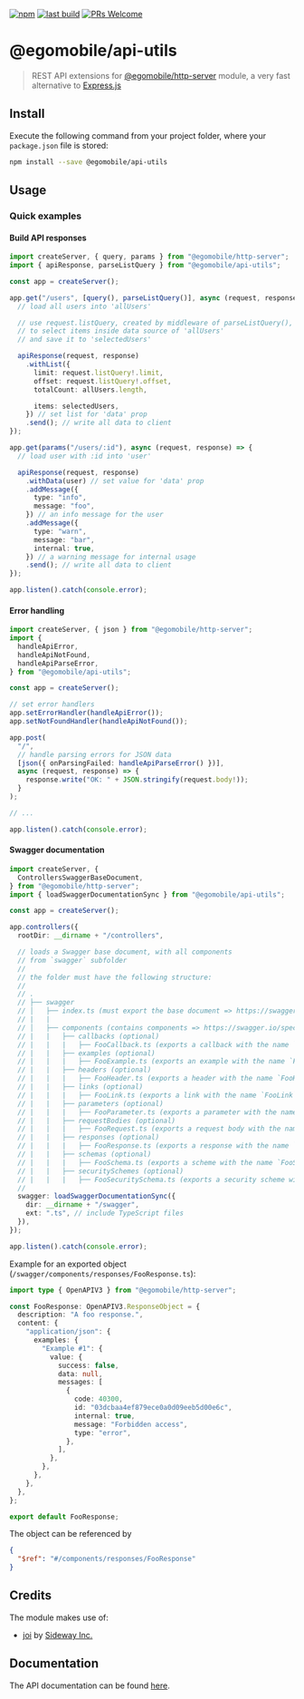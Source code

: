 [![npm](https://img.shields.io/npm/v/@egomobile/api-utils.svg)](https://www.npmjs.com/package/@egomobile/api-utils)
[![last build](https://img.shields.io/github/workflow/status/egomobile/node-api-utils/Publish)](https://github.com/egomobile/node-api-utils/actions?query=workflow%3APublish)
[![PRs Welcome](https://img.shields.io/badge/PRs-welcome-brightgreen.svg?style=flat-square)](https://github.com/egomobile/node-api-utils/pulls)

# @egomobile/api-utils

> REST API extensions for [@egomobile/http-server](https://github.com/egomobile/node-http-server) module, a very fast alternative to [Express.js](http://expressjs.com/)

## Install

Execute the following command from your project folder, where your
`package.json` file is stored:

```bash
npm install --save @egomobile/api-utils
```

## Usage

### Quick examples

#### Build API responses

```typescript
import createServer, { query, params } from "@egomobile/http-server";
import { apiResponse, parseListQuery } from "@egomobile/api-utils";

const app = createServer();

app.get("/users", [query(), parseListQuery()], async (request, response) => {
  // load all users into 'allUsers'

  // use request.listQuery, created by middleware of parseListQuery(),
  // to select items inside data source of 'allUsers'
  // and save it to 'selectedUsers'

  apiResponse(request, response)
    .withList({
      limit: request.listQuery!.limit,
      offset: request.listQuery!.offset,
      totalCount: allUsers.length,

      items: selectedUsers,
    }) // set list for 'data' prop
    .send(); // write all data to client
});

app.get(params("/users/:id"), async (request, response) => {
  // load user with :id into 'user'

  apiResponse(request, response)
    .withData(user) // set value for 'data' prop
    .addMessage({
      type: "info",
      message: "foo",
    }) // an info message for the user
    .addMessage({
      type: "warn",
      message: "bar",
      internal: true,
    }) // a warning message for internal usage
    .send(); // write all data to client
});

app.listen().catch(console.error);
```

#### Error handling

```typescript
import createServer, { json } from "@egomobile/http-server";
import {
  handleApiError,
  handleApiNotFound,
  handleApiParseError,
} from "@egomobile/api-utils";

const app = createServer();

// set error handlers
app.setErrorHandler(handleApiError());
app.setNotFoundHandler(handleApiNotFound());

app.post(
  "/",
  // handle parsing errors for JSON data
  [json({ onParsingFailed: handleApiParseError() })],
  async (request, response) => {
    response.write("OK: " + JSON.stringify(request.body!));
  }
);

// ...

app.listen().catch(console.error);
```

#### Swagger documentation

```typescript
import createServer, {
  ControllersSwaggerBaseDocument,
} from "@egomobile/http-server";
import { loadSwaggerDocumentationSync } from "@egomobile/api-utils";

const app = createServer();

app.controllers({
  rootDir: __dirname + "/controllers",

  // loads a Swagger base document, with all components
  // from `swagger` subfolder
  //
  // the folder must have the following structure:
  //
  // .
  // ├── swagger
  // │   ├── index.ts (must export the base document => https://swagger.io/specification/#openapi-object)
  // |   |
  // │   ├── components (contains components => https://swagger.io/specification/#components-object)
  // |   |   ├── callbacks (optional)
  // |   |   |   ├── FooCallback.ts (exports a callback with the name `FooCallback` => https://swagger.io/specification/#callback-object)
  // |   |   ├── examples (optional)
  // |   |   |   ├── FooExample.ts (exports an example with the name `FooExample` => https://swagger.io/specification/#example-object)
  // |   |   ├── headers (optional)
  // |   |   |   ├── FooHeader.ts (exports a header with the name `FooHeader` => https://swagger.io/specification/#header-object)
  // |   |   ├── links (optional)
  // |   |   |   ├── FooLink.ts (exports a link with the name `FooLink` => https://swagger.io/specification/#link-object)
  // |   |   ├── parameters (optional)
  // |   |   |   ├── FooParameter.ts (exports a parameter with the name `FooParameter` => https://swagger.io/specification/#parameter-object)
  // |   |   ├── requestBodies (optional)
  // |   |   |   ├── FooRequest.ts (exports a request body with the name `FooRequest` => https://swagger.io/specification/#request-body-object)
  // |   |   ├── responses (optional)
  // |   |   |   ├── FooResponse.ts (exports a response with the name `FooResponse` => https://swagger.io/specification/#response-object)
  // |   |   ├── schemas (optional)
  // |   |   |   ├── FooSchema.ts (exports a scheme with the name `FooSchema` => https://swagger.io/specification/#schema-object)
  // |   |   ├── securitySchemes (optional)
  // |   |   |   ├── FooSecuritySchema.ts (exports a security scheme with the name `FooSecuritySchema` => https://swagger.io/specification/#security-scheme-object)
  //
  swagger: loadSwaggerDocumentationSync({
    dir: __dirname + "/swagger",
    ext: ".ts", // include TypeScript files
  }),
});

app.listen().catch(console.error);
```

Example for an exported object (`/swagger/components/responses/FooResponse.ts`):

```typescript
import type { OpenAPIV3 } from "@egomobile/http-server";

const FooResponse: OpenAPIV3.ResponseObject = {
  description: "A foo response.",
  content: {
    "application/json": {
      examples: {
        "Example #1": {
          value: {
            success: false,
            data: null,
            messages: [
              {
                code: 40300,
                id: "03dcbaa4ef879ece0a0d09eeb5d00e6c",
                internal: true,
                message: "Forbidden access",
                type: "error",
              },
            ],
          },
        },
      },
    },
  },
};

export default FooResponse;
```

The object can be referenced by

```json
{
  "$ref": "#/components/responses/FooResponse"
}
```

## Credits

The module makes use of:

- [joi](https://joi.dev/) by [Sideway Inc.](https://github.com/sideway)

## Documentation

The API documentation can be found
[here](https://egomobile.github.io/node-api-utils/).
